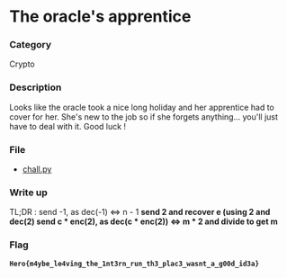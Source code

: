 # The oracle's apprentice

### Category

Crypto

### Description

Looks like the oracle took a nice long holiday and her apprentice had to cover for her.
She's new to the job so if she forgets anything... you'll just have to deal with it.
Good luck !

### File

- [chall.py](chall.py)

### Write up

TL;DR : 
send -1, as dec(-1) <=> n - 1 <b>
send 2 and recover e (using 2 and dec(2) <b>
send c * enc(2), as dec(c * enc(2)) <=> m * 2 and divide to get m

### Flag

`Hero{m4ybe_le4ving_the_1nt3rn_run_th3_plac3_wasnt_a_g00d_id3a}`
